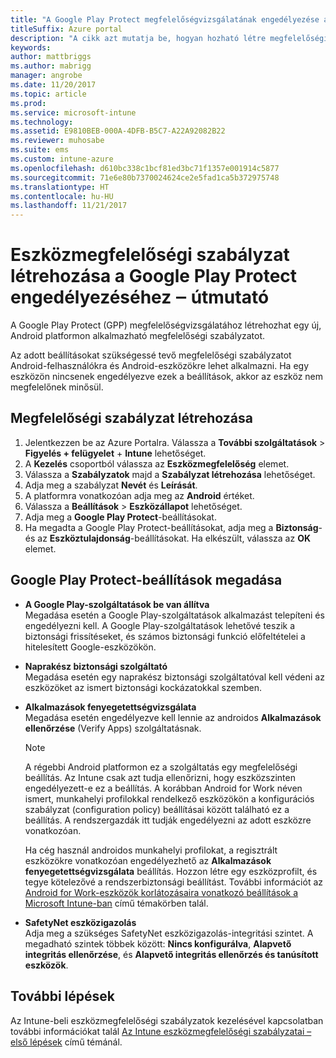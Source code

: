 ```yaml
---
title: "A Google Play Protect megfelelőségvizsgálatának engedélyezése az Intune-nal"
titleSuffix: Azure portal
description: "A cikk azt mutatja be, hogyan hozható létre megfelelőségi szabályzat androidos eszközökön a Google Play Protect engedélyezéséhez."
keywords: 
author: mattbriggs
ms.author: mabrigg
manager: angrobe
ms.date: 11/20/2017
ms.topic: article
ms.prod: 
ms.service: microsoft-intune
ms.technology: 
ms.assetid: E9810BEB-000A-4DFB-B5C7-A22A92082B22
ms.reviewer: muhosabe
ms.suite: ems
ms.custom: intune-azure
ms.openlocfilehash: d610bc338c1bcf81ed3bc71f1357e001914c5877
ms.sourcegitcommit: 71e6e80b7370024624ce2e5fad1ca5b372975748
ms.translationtype: HT
ms.contentlocale: hu-HU
ms.lasthandoff: 11/21/2017
---
```

# <a name="how-to-create-a-device-compliance-policy-to-enable-google-play-protect"></a>Eszközmegfelelőségi szabályzat létrehozása a Google Play Protect engedélyezéséhez ‒ útmutató

A Google Play Protect (GPP) megfelelőségvizsgálatához létrehozhat egy új, Android platformon alkalmazható megfelelőségi szabályzatot.

Az adott beállításokat szükségessé tevő megfelelőségi szabályzatot Android-felhasználókra és Android-eszközökre lehet alkalmazni. Ha egy eszközön nincsenek engedélyezve ezek a beállítások, akkor az eszköz nem megfelelőnek minősül.

## <a name="create-a-compliance-policy"></a>Megfelelőségi szabályzat létrehozása

1. Jelentkezzen be az Azure Portalra. Válassza a **További szolgáltatások** > **Figyelés + felügyelet** + **Intune** lehetőséget.
2. A **Kezelés** csoportból válassza az **Eszközmegfelelőség** elemet. 
3. Válassza a **Szabályzatok** majd a **Szabályzat létrehozása** lehetőséget.
4. Adja meg a szabályzat **Nevét** és **Leírását**.
5. A platformra vonatkozóan adja meg az **Android** értéket.
6. Válassza a **Beállítások** > **Eszközállapot** lehetőséget.
7. Adja meg a **Google Play Protect**-beállításokat.
8. Ha megadta a Google Play Protect-beállításokat, adja meg a **Biztonság**- és az **Eszköztulajdonság**-beállításokat. Ha elkészült, válassza az **OK** elemet.

## <a name="configure-the-google-play-protect-settings"></a>Google Play Protect-beállítások megadása

 - **A Google Play-szolgáltatások be van állítva**  
   Megadása esetén a Google Play-szolgáltatások alkalmazást telepíteni és engedélyezni kell. A Google Play-szolgáltatások lehetővé teszik a biztonsági frissítéseket, és számos biztonsági funkció előfeltételei a hitelesített Google-eszközökön.
 - **Naprakész biztonsági szolgáltató**  
   Megadása esetén egy naprakész biztonsági szolgáltatóval kell védeni az eszközöket az ismert biztonsági kockázatokkal szemben.
 - **Alkalmazások fenyegetettségvizsgálata**  
   Megadása esetén engedélyezve kell lennie az androidos **Alkalmazások ellenőrzése** (Verify Apps) szolgáltatásnak.
    > [!Note]  
    > A régebbi Android platformon ez a szolgáltatás egy megfelelőségi beállítás. Az Intune csak azt tudja ellenőrizni, hogy eszközszinten engedélyezett-e ez a beállítás. A korábban Android for Work néven ismert, munkahelyi profilokkal rendelkező eszközökön a konfigurációs szabályzat (configuration policy) beállításai között található ez a beállítás. A rendszergazdák itt tudják engedélyezni az adott eszközre vonatkozóan.

    Ha cég használ androidos munkahelyi profilokat, a regisztrált eszközökre vonatkozóan engedélyezhető az **Alkalmazások fenyegetettségvizsgálata** beállítás. Hozzon létre egy eszközprofilt, és tegye kötelezővé a rendszerbiztonsági beállítást. További információt az [Android for Work-eszközök korlátozásaira vonatkozó beállítások a Microsoft Intune-ban](device-restrictions-android-for-work.md) című témakörben talál.

 - **SafetyNet eszközigazolás**  
   Adja meg a szükséges SafetyNet eszközigazolás-integritási szintet. A megadható szintek többek között: **Nincs konfigurálva**, **Alapvető integritás ellenőrzése**, és **Alapvető integritás ellenőrzés és tanúsított eszközök**.




## <a name="next-steps"></a>További lépések

Az Intune-beli eszközmegfelelőségi szabályzatok kezelésével kapcsolatban további információkat talál [Az Intune eszközmegfelelőségi szabályzatai – első lépések](device-compliance-get-started.md) című témánál.